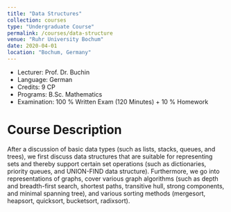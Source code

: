 ```yaml
---
title: "Data Structures"
collection: courses
type: "Undergraduate Course"
permalink: /courses/data-structure
venue: "Ruhr University Bochum"
date: 2020-04-01
location: "Bochum, Germany"
---
```


* Lecturer: Prof. Dr. Buchin
* Language: German
* Credits: 9 CP
* Programs: B.Sc. Mathematics
* Examination: 100 % Written Exam (120 Minutes) + 10 % Homework


Course Description
======

After a discussion of basic data types (such as lists, stacks, queues, and trees), we first discuss data structures that are suitable for representing sets and thereby support certain set operations (such as dictionaries, priority queues, and UNION-FIND data structure).
Furthermore, we go into representations of graphs, cover various graph algorithms (such as depth and breadth-first search, shortest paths, transitive hull, strong components, and minimal spanning tree), and various sorting methods (mergesort, heapsort, quicksort, bucketsort, radixsort).
